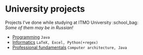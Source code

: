 # University projects
Projects I've done while studying at ITMO University :school_bag:  
_Some of them may be in Russian!_

- [Programming](https://github.com/slamach/prog-labs) `Java`
- [Informatics](https://github.com/worthant/Informatics) `LaTeX, Excel, Python(+regex)`
- [Professional fundamentals](https://github.com/worthant/OPD) `Computer architecture, Java`
